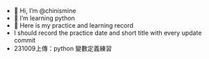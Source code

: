 - 👋 Hi, I’m @chinismine
- 👀 I’m learning python
- 🌱 Here is my practice and learning record
- I should record the practice date and short title with every update commit
-   231009上傳：python 變數定義練習

<!---
chinismine/chinismine is a ✨ special ✨ repository because its `README.md` (this file) appears on your GitHub profile.
You can click the Preview link to take a look at your changes.
--->
